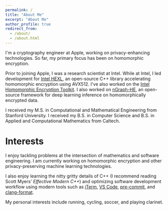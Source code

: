 ```yaml
---
permalink: /
title: "About Me"
excerpt: "About Me"
author_profile: true
redirect_from:
  - /about/
  - /about.html
---
```


I'm a cryptography engineer at Apple, working on privacy-enhancing technologies. So far, my primary focus has been on homomorphic encryption.

Prior to joining Apple, I was a research scientist at Intel. While at Intel, I led development for [Intel HEXL](https://github.com/intel/hexl), an open-source C++ library accelerating homomorphic encryption using AVX512. I've also worked on the [Intel Homomorphic Encryption Toolkit](https://software.intel.com/content/www/us/en/develop/tools/homomorphic-encryption.html?wapkw=homomorphic%20encryption).
I also worked on [nGraph-HE](https://github.com/IntelAI/he-transformer), an open-source framework for deep learning inference on homomorphically encrypted data.

I received my M.S. in Computational and Mathematical Engineering from Stanford University. I received my B.S. in Computer Science and B.S. in Applied and Computational Mathematics from Caltech.

# Interests
I enjoy tackling problems at the intersection of mathematics and software engineering. I am currently working on homomorphic encryption and other privacy-preserving machine learning technologies.

I also enjoy learning the nitty gritty details of C++ (I recommend reading Scott Myers' *Effective Modern C++*) and optimizing software development workflow using modern tools such as [iTerm](https://www.iterm2.com/), [VS Code](https://code.visualstudio.com/), [pre-commit](https://pre-commit.com/), and [clang-format](https://clang.llvm.org/docs/ClangFormat.html).

My personal interests include running, cycling, soccer, and playing clarinet.
